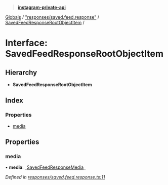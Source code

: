 > **[instagram-private-api](../README.md)**

[Globals](../README.md) / ["responses/saved.feed.response"](../modules/_responses_saved_feed_response_.md) / [SavedFeedResponseRootObjectItem](_responses_saved_feed_response_.savedfeedresponserootobjectitem.md) /

# Interface: SavedFeedResponseRootObjectItem

## Hierarchy

- **SavedFeedResponseRootObjectItem**

## Index

### Properties

- [media](_responses_saved_feed_response_.savedfeedresponserootobjectitem.md#media)

## Properties

### media

• **media**: _[SavedFeedResponseMedia](\_responses_saved_feed_response_.savedfeedresponsemedia.md)\_

_Defined in [responses/saved.feed.response.ts:11](https://github.com/realinstadude/instagram-private-api/blob/4ae8fec/src/responses/saved.feed.response.ts#L11)_
